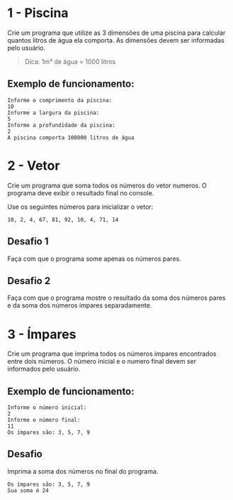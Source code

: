 # 1 - Piscina

Crie um programa que utilize as 3 dimensões de uma piscina para calcular quantos litros de água ela comporta. As dimensões devem ser informadas pelo usuário.

> Dica: 1m³ de água = 1000 litros

## Exemplo de funcionamento:

```
Informe o comprimento da piscina:
10
Informe a largura da piscina:
5
Informe a profundidade da piscina:
2
A piscina comporta 100000 litros de água
````

# 2 - Vetor
Crie um programa que soma todos os números do vetor numeros. O programa deve exibir o resultado final no console.

Use os seguintes números para inicializar o vetor:

```
10, 2, 4, 67, 81, 92, 10, 4, 71, 14
```

## Desafio 1
Faça com que o programa some apenas os números pares.

## Desafio 2
Faça com que o programa mostre o resultado da soma dos números pares e da soma dos números ímpares separadamente.

# 3 - Ímpares

Crie um programa que imprima todos os números ímpares encontrados entre dois números. O número inicial e o numero final devem ser informados pelo usuário.


## Exemplo de funcionamento:
```
Informe o número inicial:
2
Informe o número final:
11
Os ímpares são: 3, 5, 7, 9
```

## Desafio
Imprima a soma dos números no final do programa.
```
Os ímpares são: 3, 5, 7, 9
Sua soma é 24
```
